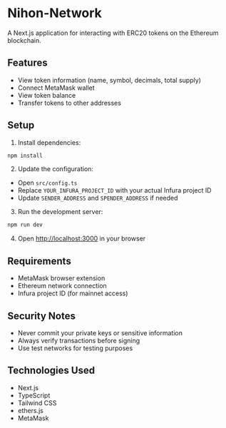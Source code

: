 # Nihon-Network

A Next.js application for interacting with ERC20 tokens on the Ethereum blockchain.

## Features

- View token information (name, symbol, decimals, total supply)
- Connect MetaMask wallet
- View token balance
- Transfer tokens to other addresses

## Setup

1. Install dependencies:
```bash
npm install
```

2. Update the configuration:
- Open `src/config.ts`
- Replace `YOUR_INFURA_PROJECT_ID` with your actual Infura project ID
- Update `SENDER_ADDRESS` and `SPENDER_ADDRESS` if needed

3. Run the development server:
```bash
npm run dev
```

4. Open [http://localhost:3000](http://localhost:3000) in your browser

## Requirements

- MetaMask browser extension
- Ethereum network connection
- Infura project ID (for mainnet access)

## Security Notes

- Never commit your private keys or sensitive information
- Always verify transactions before signing
- Use test networks for testing purposes

## Technologies Used

- Next.js
- TypeScript
- Tailwind CSS
- ethers.js
- MetaMask
